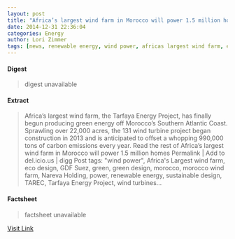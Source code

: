 ```yaml
---
layout: post
title: "Africa’s largest wind farm in Morocco will power 1.5 million homes"
date: 2014-12-31 22:36:04
categories: Energy
author: Lori Zimmer
tags: [news, renewable energy, wind power, africas largest wind farm, eco design, gdf suez, green, green design, morocco, morocco wind farm, nareva holding, power, sustainable design, tarec, tarfaya energy project, wind turbines]
---
```



#### Digest
>digest unavailable

#### Extract
>Africa’s largest wind farm, the Tarfaya Energy Project, has finally begun producing green energy off Morocco’s Southern Atlantic Coast. Sprawling over 22,000 acres, the 131 wind turbine project began construction in 2013 and is anticipated to offset a whopping 990,000 tons of carbon emissions every year. Read the rest of Africa&#8217;s largest wind farm in Morocco will power 1.5 million homes Permalink | Add to del.icio.us | digg Post tags: "wind power", Africa's Largest wind farm, eco design, GDF Suez, green, green design, morocco, morocco wind farm, Nareva Holding, power, renewable energy, sustainable design, TAREC, Tarfaya Energy Project, wind turbines...

#### Factsheet
>factsheet unavailable

[Visit Link](http://inhabitat.com/africas-largest-wind-farm-will-power-1-5-million-homes/)


